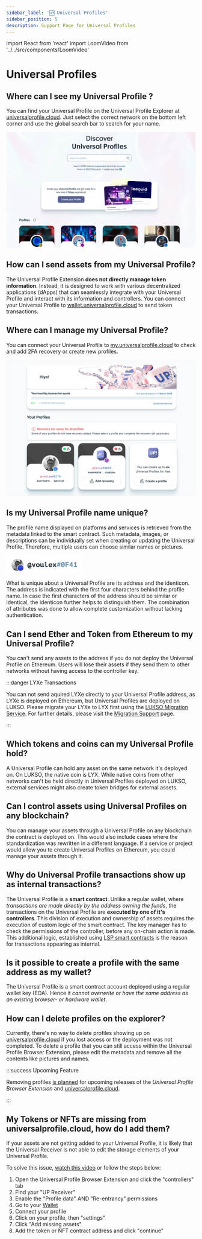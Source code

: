 ```yaml
---
sidebar_label: '🆙 Universal Profiles'
sidebar_position: 5
description: Support Page for Universal Profiles
---
```


import React from 'react'
import LoomVideo from '../../src/components/LoomVideo'

# Universal Profiles

## Where can I see my Universal Profile ?

You can find your Universal Profile on the Universal Profile Explorer at [universalprofile.cloud](https://universalprofile.cloud/). Just select the correct network on the bottom left corner and use the global search bar to search for your name.

![Universal Profile Explorer](../../static/img/general/up-cloud.png)

## How can I send assets from my Universal Profile?

The Universal Profile Extension **does not directly manage token information**. Instead, it is designed to work with various decentralized applications (dApps) that can seamlessly integrate with your Universal Profile and interact with its information and controllers. You can connect your Universal Profile to [wallet.universalprofile.cloud](https://wallet.universalprofile.cloud/) to send token transactions.

<LoomVideo src="https://www.loom.com/embed/47b4f4e671b248219cac48726358a791?sid=a88bd596-8860-4677-83c9-33384ccfdcb1" />

## Where can I manage my Universal Profile?

You can connect your Universal Profile to [my.universalprofile.cloud](https://my.universalprofile.cloud/) to check and add 2FA recovery or create new profiles.

![Universal Profile Management](../../static/img/general/recovery-dashboard.png)

## Is my Universal Profile name unique?

The profile name displayed on platforms and services is retrieved from the metadata linked to the smart contract. Such metadata, images, or descriptions can be individually set when creating or updating the Universal Profile. Therefore, multiple users can choose similar names or pictures.

<div style={{textAlign: 'center'}}>

<img
    src="/img/general/profile-name.png"
    alt="Universal Profile Name"
    width="200"
/>

</div>

What is unique about a Universal Profile are its address and the identicon. The address is indicated with the first four characters behind the profile name. In case the first characters of the address should be similar or identical, the identicon further helps to distinguish them. The combination of attributes was done to allow complete customization without lacking authentication.

## Can I send Ether and Token from Ethereum to my Universal Profile?

You can't send any assets to the address if you do not deploy the Universal Profile on Ethereum. Users will lose their assets if they send them to other networks without having access to the controller key.

:::danger LYXe Transactions

You can not send aquired LYXe directly to your Universal Profile address, as LYXe is deployed on Ethereum, but Universal Profiles are deployed on LUKSO. Please migrate your LYXe to LYX first using the [LUKSO Migration Service](https://migrate.lukso.network/). For further details, please visit the [Migration Support](../migration/introduction.md) page.

:::

## Which tokens and coins can my Universal Profile hold?

A Universal Profile can hold any asset on the same network it's deployed on. On LUKSO, the native coin is LYX. While native coins from other networks can't be held directly in Universal Profiles deployed on LUKSO, external services might also create token bridges for external assets.

## Can I control assets using Universal Profiles on any blockchain?

You can manage your assets through a Universal Profile on any blockchain the contract is deployed on. This would also include cases where the standardization was rewritten in a different language. If a service or project would allow you to create Universal Profiles on Ethereum, you could manage your assets through it.

## Why do Universal Profile transactions show up as internal transactions?

The Universal Profile is a **smart contract**. Unlike a regular wallet, where _transactions are made directly by the address owning the funds_, the transactions on the Universal Profile are **executed by one of it's controllers**. This division of execution and ownership of assets requires the execution of custom logic of the smart contract. The key manager has to check the permissions of the controller, before any on-chain action is made. This additional logic, established using [LSP smart contracts](https://docs.lukso.tech/standards/introduction) is the reason for transactions appearing as internal.

## Is it possible to create a profile with the same address as my wallet?

The Universal Profile is a smart contract account deployed using a regular wallet key (EOA). Hence it _cannot overwrite or have the same address as an existing browser- or hardware wallet_.

## How can I delete profiles on the explorer?

Currently, there's no way to delete profiles showing up on [universalprofile.cloud](https://universalprofile.cloud/) if you lost access or the deployment was not completed. To delete a profile that you can still access within the Universal Profile Browser Extension, please edit the metadata and remove all the contents like pictures and names.

:::success Upcoming Feature

Removing profiles [is planned](./feature-requests.md) for upcoming releases of the _Universal Profile Browser Extension_ and [universalprofile.cloud](https://universalprofile.cloud).

:::

## My Tokens or NFTs are missing from universalprofile.cloud, how do I add them?

If your assets are not getting added to your Universal Profile, it is likely that the Universal Receiver is not able to edit the storage elements of your Universal Profile.

To solve this issue, [watch this video](https://www.loom.com/share/ff12158265e6482d837d5f9d420b87dd) or follow the steps below:

1. Open the Universal Profile Browser Extension and click the "controllers" tab
2. Find your "UP Receiver"
3. Enable the "Profile data" AND "Re-entrancy" permissions
4. Go to your [Wallet](https://wallet.universalprofile.cloud/)
5. Connect your profile
6. Click on your profile, then "settings"
7. Click "Add missing assets"
8. Add the token or NFT contract address and click "continue"

<!-- ONCE THE CHANGE FOR THE SETTINGS URL HAS BEEN DEPLOYED -->
<!-- 1. Open the UP! extension, click the "controllers" tab
2. Find your "UP Receiver"
3. Enable the "Profile data" as well as "Re-entrancy" permissions
4. After that, go to our [Missing Assets](https://wallet.universalprofile.cloud/settings/missing-assets) page
5. Connect your profile
6. Add the token or NFT contract address and click "continue" -->
